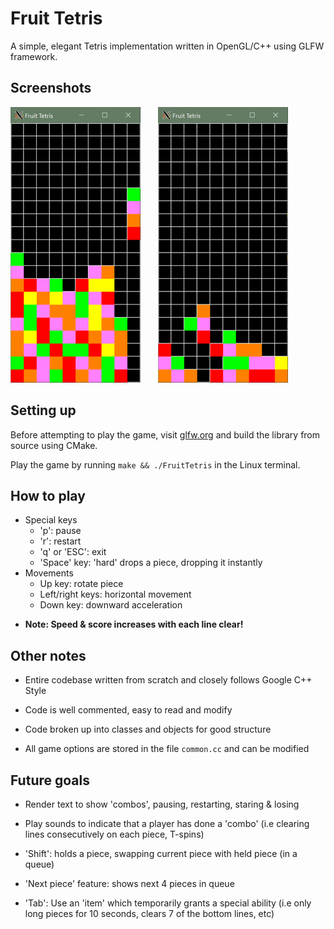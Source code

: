 # Fruit Tetris

A simple, elegant Tetris implementation written in OpenGL/C++ using GLFW framework.

## Screenshots

![Alt text](screenshots/3.png?raw=true "Screenshot 1") &nbsp; &nbsp; &nbsp; ![Alt text](screenshots/4.png?raw=true "T-Spin!")

## Setting up

Before attempting to play the game, visit [glfw.org](https://www.glfw.org/) and build the library from source using CMake.

Play the game by running ```make && ./FruitTetris``` in the Linux terminal.

## How to play

* Special keys
  * 'p': pause
  * 'r': restart
  * 'q' or 'ESC': exit
  * 'Space' key: 'hard' drops a piece, dropping it instantly
* Movements
  * Up key: rotate piece
  * Left/right keys: horizontal movement
  * Down key: downward acceleration

- **Note: Speed & score increases with each line clear!**

## Other notes

- Entire codebase written from scratch and closely follows Google C++ Style

- Code is well commented, easy to read and modify

- Code broken up into classes and objects for good structure

- All game options are stored in the file ```common.cc``` and can be modified

## Future goals

- Render text to show 'combos', pausing, restarting, staring & losing

- Play sounds to indicate that a player has done a 'combo' (i.e clearing lines consecutively on each piece, T-spins)

- 'Shift': holds a piece, swapping current piece with held piece (in a queue)

- 'Next piece' feature: shows next 4 pieces in queue

- 'Tab': Use an 'item' which temporarily grants a special ability (i.e only long pieces for 10 seconds, clears 7 of the bottom lines, etc)
